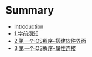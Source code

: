 # Summary

* [Introduction](README.md)
* [1 学前须知](chapter1.md)
* [2 第一个iOS程序-搭建软件界面](chapter2.md)
* [3 第一个iOS程序-属性连接](chapter3.md)

